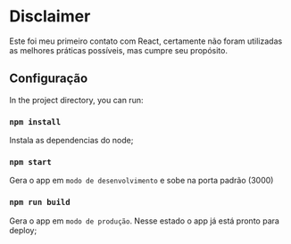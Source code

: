# Disclaimer
Este foi meu primeiro contato com React, certamente não foram utilizadas as melhores práticas possíveis, mas cumpre seu propósito.

## Configuração

In the project directory, you can run:

### `npm install`
Instala as dependencias do node;
### `npm start`
Gera o app em `modo de desenvolvimento` e sobe na porta padrão (3000)

### `npm run build`
Gera o app em `modo de produção`.
Nesse estado o app já está pronto para deploy;
